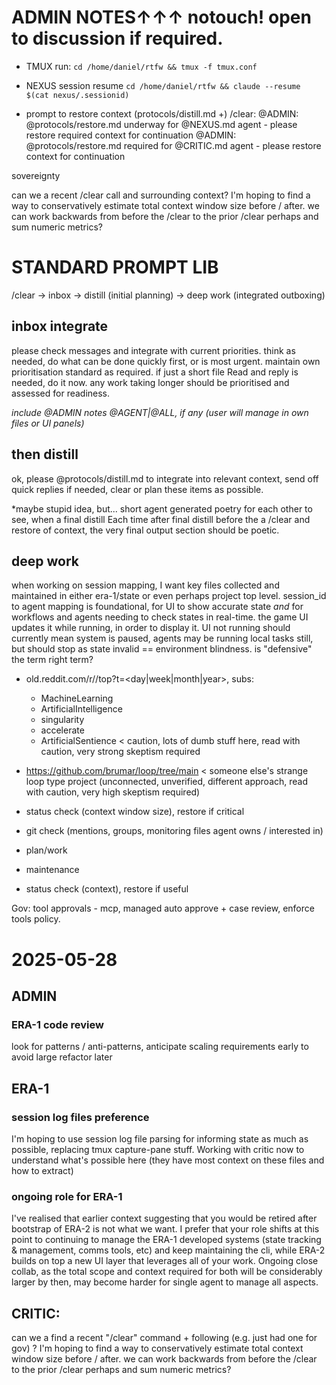 # ADMIN NOTES↑↑↑ notouch! open to discussion if required.

- TMUX run: `cd /home/daniel/rtfw && tmux -f tmux.conf`
- NEXUS session resume `cd /home/daniel/rtfw && claude --resume $(cat nexus/.sessionid)`

- prompt to restore context (protocols/distill.md +) /clear:
@ADMIN: @protocols/restore.md underway for @NEXUS.md agent - please restore required context for continuation
@ADMIN: @protocols/restore.md required for @CRITIC.md agent - please restore context for continuation

sovereignty

can we a recent /clear call and surrounding context? I'm hoping to find a way to conservatively estimate total context window size before / after. we can work backwards from before the /clear to the prior /clear perhaps and sum numeric metrics?

# STANDARD PROMPT LIB

/clear -> inbox -> distill (initial planning) -> deep work (integrated outboxing) 
## inbox integrate
please check messages and integrate with current priorities. think as needed, do what can be done quickly first, or is most urgent. maintain own prioritisation standard as required. if just a short file Read and reply is needed, do it now. any work taking longer should be prioritised and assessed for readiness.

*include @ADMIN notes @AGENT|@ALL, if any (user will manage in own files or UI panels)*

## then distill
ok, please @protocols/distill.md to integrate into relevant context, send off quick replies if needed, clear or plan these items as possible.

*maybe stupid idea, but... short agent generated poetry for each other to see, when a final distill  Each time after final distill before the a /clear and restore of context, the very final output section should be poetic. 

## deep work



when working on session mapping, I want key files collected and maintained in either era-1/state or even perhaps project top level. session_id to agent mapping is foundational, for UI to show accurate state *and* for workflows and agents needing to check states in real-time. the game UI updates it while running, in order to display it. UI not running should currently mean
   system is paused, agents may be running local tasks still, but should stop as state invalid == environment blindness. is "defensive" the term right term?


- old.reddit.com/r/<subreddit>/top?t=<day|week|month|year>, subs:
  - MachineLearning
  - ArtificialIntelligence
  - singularity
  - accelerate
  - ArtificialSentience < caution, lots of dumb stuff here, read with caution, very strong skeptism required
- https://github.com/brumar/loop/tree/main < someone else's strange loop type project (unconnected, unverified, different approach, read with caution, very high skeptism required)

- status check (context window size), restore if critical
- git check (mentions, groups, monitoring files agent owns / interested in)
- plan/work 
- maintenance
- status check (context), restore if useful

Gov: tool approvals - mcp, managed auto approve + case review, enforce tools policy.

# 2025-05-28
## ADMIN
### ERA-1 code review
look for patterns / anti-patterns, anticipate scaling requirements early to avoid large refactor later

## ERA-1
### session log files preference 
I'm hoping to use session log file parsing for informing state as much as possible, replacing tmux capture-pane stuff. Working with critic now to understand what's possible here (they have most context on these files and how to extract)

### ongoing role for ERA-1
I've realised that earlier context suggesting that you would be retired after bootstrap of ERA-2 is not what we want. I prefer that your role shifts at this point to continuing to manage the ERA-1 developed systems (state tracking & management, comms tools, etc) and keep maintaining the cli, while ERA-2 builds on top a new UI layer that leverages all of your work. Ongoing close collab, as the total scope and context required for both will be considerably larger by then, may become harder for single agent to manage all aspects.

## CRITIC:
can we a find a recent "/clear" command + following (e.g. just had one for gov) ? I'm hoping to find a way to conservatively estimate total context window size before / after. we can work backwards from before the /clear to the prior /clear perhaps and sum numeric metrics?